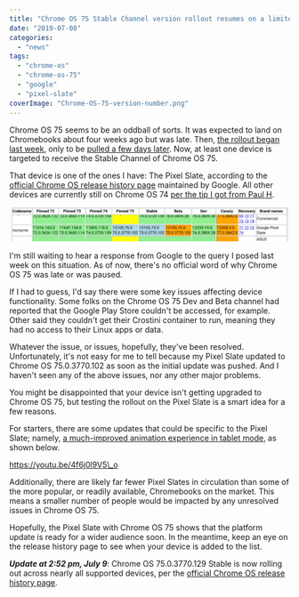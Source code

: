 ```yaml
---
title: "Chrome OS 75 Stable Channel version rollout resumes on a limited basis (Update: platform-wide)"
date: "2019-07-08"
categories: 
  - "news"
tags: 
  - "chrome-os"
  - "chrome-os-75"
  - "google"
  - "pixel-slate"
coverImage: "Chrome-OS-75-version-number.png"
---
```


Chrome OS 75 seems to be an oddball of sorts. It was expected to land on Chromebooks about four weeks ago but was late. Then, [the rollout began last week](https://www.aboutchromebooks.com/news/chrome-os-75-stable-version-released-what-you-need-to-know/), only to be [pulled a few days later](https://www.aboutchromebooks.com/news/chrome-os-75-stable-channel-update-release-rollout-paused-for-chromebooks/). Now, at least one device is targeted to receive the Stable Channel of Chrome OS 75.

That device is one of the ones I have: The Pixel Slate, according to the [official Chrome OS release history page](https://cros-updates-serving.appspot.com/) maintained by Google. All other devices are currently still on Chrome OS 74 [per the tip I got from Paul H](https://twitter.com/profhummel/status/1148332166939435008?s=20).

![](images/chrome-os-75-pixel-slate-1024x127.png)

I'm still waiting to hear a response from Google to the query I posed last week on this situation. As of now, there's no official word of why Chrome OS 75 was late or was paused.

If I had to guess, I'd say there were some key issues affecting device functionality. Some folks on the Chrome OS 75 Dev and Beta channel had reported that the Google Play Store couldn't be accessed, for example. Other said they couldn't get their Crostini container to run, meaning they had no access to their Linux apps or data.

Whatever the issue, or issues, hopefully, they've been resolved. Unfortunately, it's not easy for me to tell because my Pixel Slate updated to Chrome OS 75.0.3770.102 as soon as the initial update was pushed. And I haven't seen any of the above issues, nor any other major problems.

You might be disappointed that your device isn't getting upgraded to Chrome OS 75, but testing the rollout on the Pixel Slate is a smart idea for a few reasons.

For starters, there are some updates that could be specific to the Pixel Slate; namely, [a much-improved animation experience in tablet mode](https://www.aboutchromebooks.com/news/chrome-os-75-pixel-slate-tablet-mode-animations-buttery-smooth-overview-lag/), as shown below.

https://youtu.be/4f6j0l9V5\_o

Additionally, there are likely far fewer Pixel Slates in circulation than some of the more popular, or readily available, Chromebooks on the market. This means a smaller number of people would be impacted by any unresolved issues in Chrome OS 75.

Hopefully, the Pixel Slate with Chrome OS 75 shows that the platform update is ready for a wider audience soon. In the meantime, keep an eye on the release history page to see when your device is added to the list.

**_Update at 2:52 pm, July 9_**: Chrome OS 75.0.3770.129 Stable is now rolling out across nearly all supported devices, per the [official Chrome OS release history page](https://cros-updates-serving.appspot.com/).
